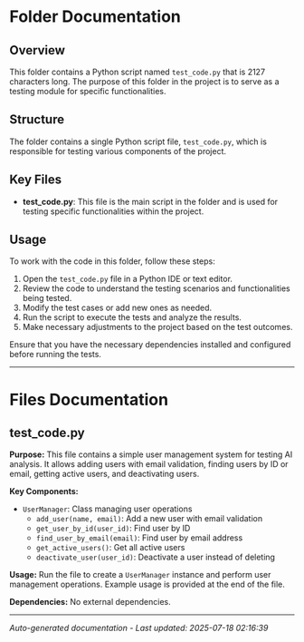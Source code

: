 # Folder Documentation

## Overview
This folder contains a Python script named `test_code.py` that is 2127 characters long. The purpose of this folder in the project is to serve as a testing module for specific functionalities.

## Structure
The folder contains a single Python script file, `test_code.py`, which is responsible for testing various components of the project.

## Key Files
- **test_code.py**: This file is the main script in the folder and is used for testing specific functionalities within the project.

## Usage
To work with the code in this folder, follow these steps:
1. Open the `test_code.py` file in a Python IDE or text editor.
2. Review the code to understand the testing scenarios and functionalities being tested.
3. Modify the test cases or add new ones as needed.
4. Run the script to execute the tests and analyze the results.
5. Make necessary adjustments to the project based on the test outcomes.

Ensure that you have the necessary dependencies installed and configured before running the tests.

---

# Files Documentation

## test_code.py

**Purpose:** This file contains a simple user management system for testing AI analysis. It allows adding users with email validation, finding users by ID or email, getting active users, and deactivating users.

**Key Components:**
- `UserManager`: Class managing user operations
  - `add_user(name, email)`: Add a new user with email validation
  - `get_user_by_id(user_id)`: Find user by ID
  - `find_user_by_email(email)`: Find user by email address
  - `get_active_users()`: Get all active users
  - `deactivate_user(user_id)`: Deactivate a user instead of deleting

**Usage:** Run the file to create a `UserManager` instance and perform user management operations. Example usage is provided at the end of the file.

**Dependencies:** No external dependencies.

---
*Auto-generated documentation - Last updated: 2025-07-18 02:16:39*
